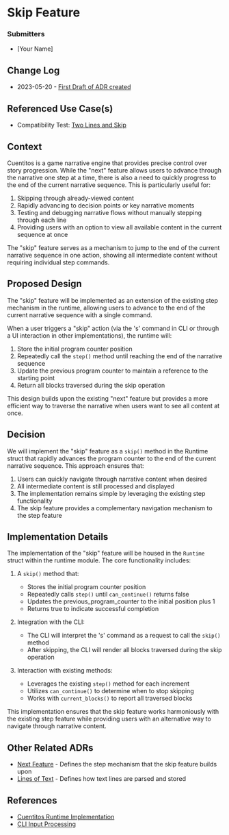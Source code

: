 # Skip Feature

### Submitters

- [Your Name]

## Change Log

- 2023-05-20 - [First Draft of ADR created](https://github.com/hiddenpeopleclub/cuentitos/pull/52)

## Referenced Use Case(s)

- Compatibility Test: [Two Lines and Skip](../../compatibility-tests/00000000003-two-lines-and-skip.md)

## Context

Cuentitos is a game narrative engine that provides precise control over story progression. While the "next" feature allows users to advance through the narrative one step at a time, there is also a need to quickly progress to the end of the current narrative sequence. This is particularly useful for:

1. Skipping through already-viewed content
2. Rapidly advancing to decision points or key narrative moments
3. Testing and debugging narrative flows without manually stepping through each line
4. Providing users with an option to view all available content in the current sequence at once

The "skip" feature serves as a mechanism to jump to the end of the current narrative sequence in one action, showing all intermediate content without requiring individual step commands.

## Proposed Design

The "skip" feature will be implemented as an extension of the existing step mechanism in the runtime, allowing users to advance to the end of the current narrative sequence with a single command.

When a user triggers a "skip" action (via the 's' command in CLI or through a UI interaction in other implementations), the runtime will:

1. Store the initial program counter position
2. Repeatedly call the `step()` method until reaching the end of the narrative sequence
3. Update the previous program counter to maintain a reference to the starting point
4. Return all blocks traversed during the skip operation

This design builds upon the existing "next" feature but provides a more efficient way to traverse the narrative when users want to see all content at once.

## Decision

We will implement the "skip" feature as a `skip()` method in the Runtime struct that rapidly advances the program counter to the end of the current narrative sequence. This approach ensures that:

1. Users can quickly navigate through narrative content when desired
2. All intermediate content is still processed and displayed
3. The implementation remains simple by leveraging the existing step functionality
4. The skip feature provides a complementary navigation mechanism to the step feature

## Implementation Details

The implementation of the "skip" feature will be housed in the `Runtime` struct within the runtime module. The core functionality includes:

1. A `skip()` method that:
   - Stores the initial program counter position
   - Repeatedly calls `step()` until `can_continue()` returns false
   - Updates the previous_program_counter to the initial position plus 1
   - Returns true to indicate successful completion

2. Integration with the CLI:
   - The CLI will interpret the 's' command as a request to call the `skip()` method
   - After skipping, the CLI will render all blocks traversed during the skip operation

3. Interaction with existing methods:
   - Leverages the existing `step()` method for each increment
   - Utilizes `can_continue()` to determine when to stop skipping
   - Works with `current_blocks()` to report all traversed blocks

This implementation ensures that the skip feature works harmoniously with the existing step feature while providing users with an alternative way to navigate through narrative content.

## Other Related ADRs

- [Next Feature](000006-next-feature.md) - Defines the step mechanism that the skip feature builds upon
- [Lines of Text](000005-lines-of-text.md) - Defines how text lines are parsed and stored

## References

- [Cuentitos Runtime Implementation](../../runtime/src/lib.rs)
- [CLI Input Processing](../../cli/src/main.rs) 